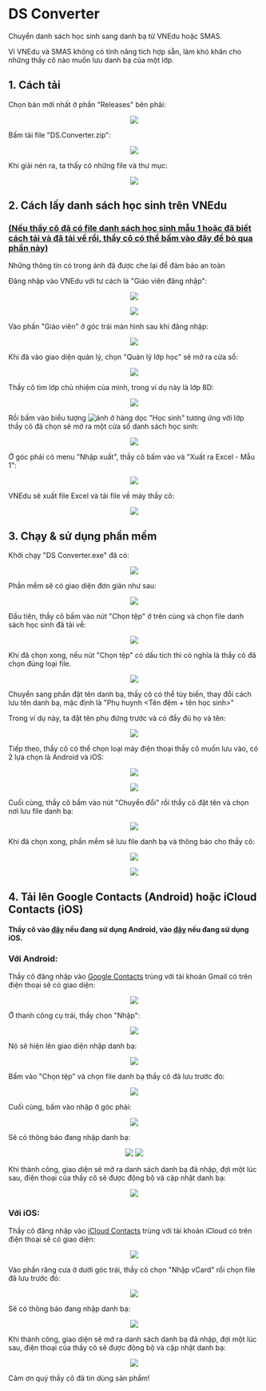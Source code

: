 # DS Converter
Chuyển danh sách học sinh sang danh bạ từ VNEdu hoặc SMAS.

Vì VNEdu và SMAS không có tính năng tích hợp sẵn, làm khó khăn cho những thầy cô nào muốn lưu danh bạ của một lớp.

## 1. Cách tải
Chọn bản mới nhất ở phần "Releases" bên phải:

<p align="center">
  <img src="https://user-images.githubusercontent.com/31346263/187590170-b48a5cfb-3ad9-4995-b455-32a5d743aa78.png"/>
</p>

Bấm tải file "DS.Converter.zip":

<p align="center">
  <img src="https://user-images.githubusercontent.com/31346263/187590110-45ce49fb-9b61-49b7-bca9-07d0825040a7.png"/>
</p>

Khi giải nén ra, ta thấy có những file và thư mục:

<p align="center">
  <img src="https://user-images.githubusercontent.com/31346263/187577636-3fcc7be2-92e9-4d35-90b3-7dc1c05cf113.png"/>
</p>

## 2. Cách lấy danh sách học sinh trên VNEdu
### [(Nếu thầy cô đã có file danh sách học sinh mẫu 1 hoặc đã biết cách tải và đã tải về rồi, thầy cô có thể bấm vào đây để bỏ qua phần này)](https://github.com/Neurs12/ds-converter#3-ch%E1%BA%A1y--s%E1%BB%AD-d%E1%BB%A5ng-ph%E1%BA%A7n-m%E1%BB%81m)

Những thông tin có trong ảnh đã được che lại để đảm bảo an toàn

Đăng nhập vào VNEdu với tư cách là "Giáo viên đăng nhập":

<p align="center">
  <img src="https://user-images.githubusercontent.com/31346263/187580334-779ea5e8-c38c-40e4-8fa0-b5b897ce364e.png"/>
</p>

<p align="center">
  <img src="https://user-images.githubusercontent.com/31346263/187580484-968a3aa9-0b44-4d38-ab25-2f76c6f928d0.png"/>
</p>

Vào phần "Giáo viên" ở góc trái màn hình sau khi đăng nhập:

<p align="center">
  <img src="https://user-images.githubusercontent.com/31346263/187580700-c1e33f84-3c44-4b9f-afda-e6e597f14bb5.png"/>
</p>

Khi đã vào giao diện quản lý, chọn "Quản lý lớp học" sẽ mở ra cửa sổ:

<p align="center">
  <img src="https://user-images.githubusercontent.com/31346263/187581217-53c90c90-e270-4b50-8aac-f439314b63c3.png"/>
</p>

Thầy cô tìm lớp chủ nhiệm của mình, trong ví dụ này là lớp 8D:

<p align="center">
  <img src="https://user-images.githubusercontent.com/31346263/187581736-0e2181e9-f1ac-414a-8b96-44ae45965386.png"/>
</p>

Rồi bấm vào biểu tượng ![ảnh](https://user-images.githubusercontent.com/31346263/187581903-4f4f1fea-256b-4b22-aae4-367aefb0483b.png) ở hàng dọc "Học sinh" tương ứng với lớp thầy cô đã chọn sẽ mở ra một cửa sổ danh sách học sinh:

<p align="center">
  <img src="https://user-images.githubusercontent.com/31346263/187582646-f3455c80-397a-4f69-a551-144e66f64759.png"/>
</p>

Ở góc phải có menu "Nhập xuất", thầy cô bấm vào và "Xuất ra Excel - Mẫu 1":

<p align="center">
  <img src="https://user-images.githubusercontent.com/31346263/187583034-3557fb36-be2d-4b10-aaea-35efbaa9afd8.png"/>
</p>

VNEdu sẽ xuất file Excel và tải file về máy thầy cô:

<p align="center">
  <img src="https://user-images.githubusercontent.com/31346263/187583341-d1a6df78-67ea-42fa-9590-bc85550a8358.png"/>
</p>

## 3. Chạy & sử dụng phần mềm
Khởi chạy "DS Converter.exe" đã có:

<p align="center">
  <img src="https://user-images.githubusercontent.com/31346263/187578501-5b907351-7e55-4bdf-a480-5d97440ecbe3.png"/>
</p>

Phần mềm sẽ có giao diện đơn giản như sau:

<p align="center">
  <img src="https://user-images.githubusercontent.com/31346263/187578626-ed40a12f-0359-4a9a-bf43-71c1d750584b.png"/>
</p>

Đầu tiên, thầy cô bấm vào nút "Chọn tệp" ở trên cùng và chọn file danh sách học sinh đã tải về:

<p align="center">
  <img src="https://user-images.githubusercontent.com/31346263/187584065-a11c1619-d0c1-47c4-9772-156306000b50.png"/>
</p>

Khi đã chọn xong, nếu nút "Chọn tệp" có dấu tích thì có nghĩa là thầy cô đã chọn đúng loại file.

<p align="center">
  <img src="https://user-images.githubusercontent.com/31346263/187584503-930f7438-2fe5-4088-84d1-a0c3c1aa0092.png"/>
</p>

Chuyển sang phần đặt tên danh bạ, thầy cô có thể tùy biến, thay đổi cách lưu tên danh bạ, mặc định là "Phụ huynh <Tên đệm + tên học sinh>"

Trong ví dụ này, ta đặt tên phụ đứng trước và có đầy đủ họ và tên:

<p align="center">
  <img src="https://user-images.githubusercontent.com/31346263/187585057-09fb19f4-d235-4aee-94e7-0d192d5c8846.png"/>
</p>

Tiếp theo, thầy cô có thể chọn loại máy điện thoại thầy cô muốn lưu vào, có 2 lựa chọn là Android và iOS:

<p align="center">
  <img src="https://user-images.githubusercontent.com/31346263/187585201-c2590462-7d01-42cd-a37d-ea4515c553d4.png"/>
</p>

<p align="center">
  <img src="https://user-images.githubusercontent.com/31346263/187585285-9b3ace2f-9f63-4694-bed8-6921c9b9f419.png"/>
</p>

Cuối cùng, thầy cô bấm vào nút "Chuyển đổi" rồi thầy cô đặt tên và chọn nơi lưu file danh bạ:

<p align="center">
  <img src="https://user-images.githubusercontent.com/31346263/187585521-5832e9b1-64c3-42f5-a0c0-b871ac72b125.png"/>
</p>

Khi đã chọn xong, phần mềm sẽ lưu file danh bạ và thông báo cho thầy cô:

<p align="center">
  <img src="https://user-images.githubusercontent.com/31346263/187585658-106acc3e-8549-4d3b-b83e-828fe3b4c22a.png"/>
</p>

<p align="center">
  <img src="https://user-images.githubusercontent.com/31346263/187586188-58062089-309d-41c6-81b6-9ed5b0191ccf.png"/>
</p>

## 4. Tải lên Google Contacts (Android) hoặc iCloud Contacts (iOS)

#### Thầy cô vào [đây](https://github.com/Neurs12/ds-converter#v%E1%BB%9Bi-android) nếu đang sử dụng Android, vào [đây](https://www.icloud.com/contacts/) nếu đang sử dụng iOS.
### Với Android:

Thầy cô đăng nhập vào [Google Contacts](https://contacts.google.com/) trùng với tài khoản Gmail có trên điện thoại sẽ có giao diện:

<p align="center">
  <img src="https://user-images.githubusercontent.com/31346263/187587473-076597a5-110e-4f67-b7c3-e91f267ef218.png"/>
</p>

Ở thanh công cụ trái, thầy chọn "Nhập":

<p align="center">
  <img src="https://user-images.githubusercontent.com/31346263/187587617-a032a13d-30fd-425b-8053-39f5f9d264b0.png"/>
</p>

Nó sẽ hiện lên giao diện nhập danh bạ:

<p align="center">
  <img src="https://user-images.githubusercontent.com/31346263/187587710-b7cfea51-d562-4b1b-af2a-ec5599149b02.png"/>
</p>

Bấm vào "Chọn tệp" và chọn file danh bạ thầy cô đã lưu trước đó:

<p align="center">
  <img src="https://user-images.githubusercontent.com/31346263/187587824-593cd44b-f699-46a5-85ce-61e206570a8a.png"/>
</p>

Cuối cùng, bấm vào nhập ở góc phải:

<p align="center">
  <img src="https://user-images.githubusercontent.com/31346263/187587907-f869de6f-f464-4195-94f7-c4c306e1769a.png"/>
</p>

Sẽ có thông báo đang nhập danh bạ:

<p align="center">
  <img src="https://user-images.githubusercontent.com/31346263/187588062-1d8c5f93-d20c-4ff6-badb-857731f5ce35.png"/>
  <img src="https://user-images.githubusercontent.com/31346263/187588072-4c68cb0e-6fcc-4ea8-9a35-731b7c283f56.png"/>
</p>

Khi thành công, giao diện sẽ mở ra danh sách danh bạ đã nhập, đợi một lúc sau, điện thoại của thầy cô sẽ được động bộ và cập nhật danh bạ:

<p align="center">
  <img src="https://user-images.githubusercontent.com/31346263/187588763-eb0c317f-1a55-4c49-9686-e9b095e91085.png"/>
</p>

### Với iOS:

Thầy cô đăng nhập vào [iCloud Contacts](https://www.icloud.com/contacts/) trùng với tài khoản iCloud có trên điện thoại sẽ có giao diện:

<p align="center">
  <img src="https://user-images.githubusercontent.com/31346263/187589382-a3984ed5-9b40-40e8-8a03-e10ab1c25701.png"/>
</p>

Vào phần răng cưa ở dưới góc trái, thầy cô chọn "Nhập vCard" rồi chọn file đã lưu trước đó:

<p align="center">
  <img src="https://user-images.githubusercontent.com/31346263/187589783-4f5a5e89-f5a8-42f3-93a7-e75cac66d2ad.png"/>
</p>

Sẽ có thông báo đang nhập danh bạ:

<p align="center">
  <img src="https://user-images.githubusercontent.com/31346263/187589846-ddf0c230-1a87-4484-830d-308816ebf7d1.png"/>
</p>

Khi thành công, giao diện sẽ mở ra danh sách danh bạ đã nhập, đợi một lúc sau, điện thoại của thầy cô sẽ được động bộ và cập nhật danh bạ:

<p align="center">
  <img src="https://user-images.githubusercontent.com/31346263/187589965-b56acebd-5f3e-4d2e-b98e-83e23515e0f8.png"/>
</p>

Cảm ơn quý thầy cô đã tin dùng sản phẩm!
